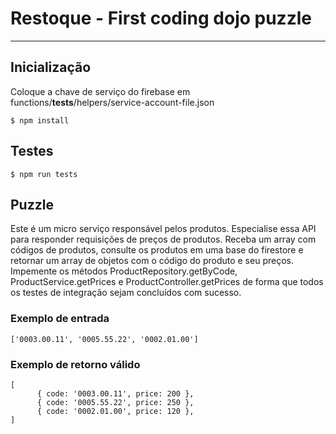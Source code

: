 # Restoque - First coding dojo puzzle

---

## Inicialização

Coloque a chave de serviço do firebase em functions/__tests__/helpers/service-account-file.json

```
$ npm install
```


## Testes

```
$ npm run tests
```

## Puzzle

Este é um micro serviço responsável pelos produtos. Especialise essa API para responder requisições de preços de produtos.
Receba um array com códigos de produtos, consulte os produtos em uma base do firestore e retornar um array de objetos com o código do produto e seu preços.
Impemente os métodos ProductRepository.getByCode, ProductService.getPrices e ProductController.getPrices de forma que todos os testes de integração sejam concluídos com sucesso.

### Exemplo de entrada

```
['0003.00.11', '0005.55.22', '0002.01.00']
```

### Exemplo de retorno válido

```
[
      { code: '0003.00.11', price: 200 },
      { code: '0005.55.22', price: 250 },
      { code: '0002.01.00', price: 120 },
]
```
